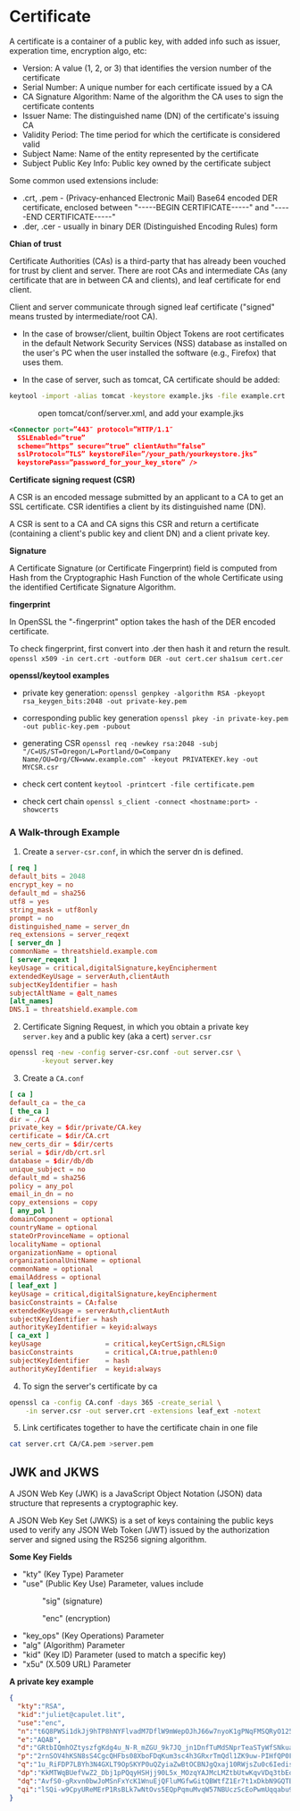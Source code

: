 
# Certificate

A certificate is a container of a public key, with added info such as issuer, experation time, encryption algo, etc:

* Version: A value (1, 2, or 3) that identifies the version number of the certificate
* Serial Number: A unique number for each certificate issued by a CA
* CA Signature Algorithm: Name of the algorithm the CA uses to sign the certificate contents
* Issuer Name: The distinguished name (DN) of the certificate's issuing CA
* Validity Period: The time period for which the certificate is considered valid
* Subject Name: Name of the entity represented by the certificate
* Subject Public Key Info: Public key owned by the certificate subject

Some common used extensions include:

* .crt, .pem - (Privacy-enhanced Electronic Mail) Base64 encoded DER certificate, enclosed between "-----BEGIN CERTIFICATE-----" and "-----END CERTIFICATE-----"
* .der, .cer - usually in binary DER  (Distinguished Encoding Rules) form

**Chian of trust**

Certificate Authorities (CAs) is a third-party that has already been vouched for trust by client and server. There are root CAs and intermediate CAs (any certificate that are in between CA and clients), and leaf certificate for end client.

Client and server communicate through signed leaf certificate ("signed" means trusted by intermediate/root CA).

* In the case of browser/client, builtin Object Tokens are root certificates in the default Network Security Services (NSS) database as installed on the user's PC when the user installed the software (e.g., Firefox) that uses them.

* In the case of server, such as tomcat, CA certificate should be added:
```bash
keytool -import -alias tomcat -keystore example.jks -file example.crt
```
&nbsp;&nbsp;&nbsp;&nbsp;&nbsp;&nbsp;&nbsp;&nbsp;&nbsp;&nbsp;&nbsp;&nbsp;
open tomcat/conf/server.xml, and add your example.jks
```xml
<Connector port=”443″ protocol=”HTTP/1.1″
  SSLEnabled=”true”
  scheme=”https” secure=”true” clientAuth=”false”
  sslProtocol=”TLS” keystoreFile=”/your_path/yourkeystore.jks”
  keystorePass=”password_for_your_key_store” />
```

**Certificate signing request (CSR)**

A CSR is an encoded message submitted by an applicant to a CA to get an SSL certificate. CSR identifies a client by its distinguished name (DN).

A CSR is sent to a CA and CA signs this CSR and return a certificate (containing a client's public key and client DN) and a client private key.

**Signature**

A Certificate Signature (or Certificate Fingerprint) field is computed from Hash from the Cryptographic Hash Function of the whole Certificate using the identified Certificate Signature Algorithm. 

**fingerprint**

In OpenSSL the "-fingerprint" option takes the hash of the DER encoded certificate.

To check fingerprint, first convert into .der then hash it and return the result.
`openssl x509 -in cert.crt -outform DER -out cert.cer`
`sha1sum cert.cer`

**openssl/keytool examples**
* private key generation:
`openssl genpkey -algorithm RSA -pkeyopt rsa_keygen_bits:2048 -out private-key.pem`

* corresponding public key generation
`openssl pkey -in private-key.pem -out public-key.pem -pubout`

* generating CSR
`openssl req -newkey rsa:2048 -subj "/C=US/ST=Oregon/L=Portland/O=Company Name/OU=Org/CN=www.example.com" -keyout PRIVATEKEY.key -out MYCSR.csr`

* check cert content
`keytool -printcert -file certificate.pem`

* check cert chain
`openssl s_client -connect <hostname:port> -showcerts`

### **A Walk-through Example**

1. Create a `server-csr.conf`, in which the server dn is defined.
```conf
[ req ]
default_bits = 2048
encrypt_key = no
default_md = sha256
utf8 = yes
string_mask = utf8only
prompt = no
distinguished_name = server_dn
req_extensions = server_reqext
[ server_dn ]
commonName = threatshield.example.com 
[ server_reqext ]
keyUsage = critical,digitalSignature,keyEncipherment
extendedKeyUsage = serverAuth,clientAuth
subjectKeyIdentifier = hash
subjectAltName = @alt_names
[alt_names]
DNS.1 = threatshield.example.com
```

2. Certificate Signing Request, in which you obtain a private key `server.key` and a public key (aka a cert) `server.csr`
```bash
openssl req -new -config server-csr.conf -out server.csr \
        -keyout server.key
```

3. Create a `CA.conf`

```conf
[ ca ]
default_ca = the_ca
[ the_ca ]
dir = ./CA
private_key = $dir/private/CA.key
certificate = $dir/CA.crt
new_certs_dir = $dir/certs
serial = $dir/db/crt.srl
database = $dir/db/db
unique_subject = no
default_md = sha256
policy = any_pol
email_in_dn = no
copy_extensions = copy
[ any_pol ]
domainComponent = optional
countryName = optional
stateOrProvinceName = optional
localityName = optional
organizationName = optional
organizationalUnitName = optional
commonName = optional
emailAddress = optional
[ leaf_ext ]
keyUsage = critical,digitalSignature,keyEncipherment
basicConstraints = CA:false
extendedKeyUsage = serverAuth,clientAuth
subjectKeyIdentifier = hash
authorityKeyIdentifier = keyid:always
[ ca_ext ]
keyUsage                = critical,keyCertSign,cRLSign
basicConstraints        = critical,CA:true,pathlen:0
subjectKeyIdentifier    = hash
authorityKeyIdentifier  = keyid:always
```

4. To sign the server's certificate by ca
```bash
openssl ca -config CA.conf -days 365 -create_serial \
    -in server.csr -out server.crt -extensions leaf_ext -notext
```

5. Link certificates together to have the certificate chain in one file
```bash
cat server.crt CA/CA.pem >server.pem
```

## JWK and JKWS

A JSON Web Key (JWK) is a JavaScript Object Notation (JSON) data structure that represents a cryptographic key.

A JSON Web Key Set (JWKS) is a set of keys containing the public keys used to verify any JSON Web Token (JWT) issued by the authorization server and signed using the RS256 signing algorithm.

**Some Key Fields**

* "kty" (Key Type) Parameter
* "use" (Public Key Use) Parameter, values include

&nbsp;&nbsp;&nbsp;&nbsp;&nbsp;&nbsp;&nbsp;&nbsp;&nbsp;&nbsp;&nbsp;&nbsp;&nbsp;&nbsp; "sig" (signature)


&nbsp;&nbsp;&nbsp;&nbsp;&nbsp;&nbsp;&nbsp;&nbsp;&nbsp;&nbsp;&nbsp;&nbsp;&nbsp;&nbsp; "enc" (encryption)
 
* "key_ops" (Key Operations) Parameter
* "alg" (Algorithm) Parameter
* "kid" (Key ID) Parameter (used to match a specific key)
* "x5u" (X.509 URL) Parameter

**A private key example**
```json
{
  "kty":"RSA",
  "kid":"juliet@capulet.lit",
  "use":"enc",
  "n":"t6Q8PWSi1dkJj9hTP8hNYFlvadM7DflW9mWepOJhJ66w7nyoK1gPNqFMSQRyO125Gp-TEkodhWr0iujjHVx7BcV0llS4w5ACGgPrcAd6ZcSR0-Iqom-QFcNP8Sjg086MwoqQU_LYywlAGZ21WSdS_PERyGFiNnj3QQlO8Yns5jCtLCRwLHL0Pb1fEv45AuRIuUfVcPySBWYnDyGxvjYGDSM-AqWS9zIQ2ZilgT-GqUmipg0XOC0Cc20rgLe2ymLHjpHciCKVAbY5-L32-lSeZO-Os6U15_aXrk9Gw8cPUaX1_I8sLGuSiVdt3C_Fn2PZ3Z8i744FPFGGcG1qs2Wz-Q",
  "e":"AQAB",
  "d":"GRtbIQmhOZtyszfgKdg4u_N-R_mZGU_9k7JQ_jn1DnfTuMdSNprTeaSTyWfSNkuaAwnOEbIQVy1IQbWVV25NY3ybc_IhUJtfri7bAXYEReWaCl3hdlPKXy9UvqPYGR0kIXTQRqns-dVJ7jahlI7LyckrpTmrM8dWBo4_PMaenNnPiQgO0xnuToxutRZJfJvG4Ox4ka3GORQd9CsCZ2vsUDmsXOfUENOyMqADC6p1M3h33tsurY15k9qMSpG9OX_IJAXmxzAh_tWiZOwk2K4yxH9tS3Lq1yX8C1EWmeRDkK2ahecG85-oLKQt5VEpWHKmjOi_gJSdSgqcN96X52esAQ",
  "p":"2rnSOV4hKSN8sS4CgcQHFbs08XboFDqKum3sc4h3GRxrTmQdl1ZK9uw-PIHfQP0FkxXVrx-WE-ZEbrqivH_2iCLUS7wAl6XvARt1KkIaUxPPSYB9yk31s0Q8UK96E3_OrADAYtAJs-M3JxCLfNgqh56HDnETTQhH3rCT5T3yJws",
  "q":"1u_RiFDP7LBYh3N4GXLT9OpSKYP0uQZyiaZwBtOCBNJgQxaj10RWjsZu0c6Iedis4S7B_coSKB0Kj9PaPaBzg-IySRvvcQuPamQu66riMhjVtG6TlV8CLCYKrYl52ziqK0E_ym2QnkwsUX7eYTB7LbAHRK9GqocDE5B0f808I4s",
  "dp":"KkMTWqBUefVwZ2_Dbj1pPQqyHSHjj90L5x_MOzqYAJMcLMZtbUtwKqvVDq3tbEo3ZIcohbDtt6SbfmWzggabpQxNxuBpoOOf_a_HgMXK_lhqigI4y_kqS1wY52IwjUn5rgRrJ-yYo1h41KR-vz2pYhEAeYrhttWtxVqLCRViD6c",
  "dq":"AvfS0-gRxvn0bwJoMSnFxYcK1WnuEjQFluMGfwGitQBWtfZ1Er7t1xDkbN9GQTB9yqpDoYaN06H7CFtrkxhJIBQaj6nkF5KKS3TQtQ5qCzkOkmxIe3KRbBymXxkb5qwUpX5ELD5xFc6FeiafWYY63TmmEAu_lRFCOJ3xDea-ots",
  "qi":"lSQi-w9CpyUReMErP1RsBLk7wNtOvs5EQpPqmuMvqW57NBUczScEoPwmUqqabu9V0-Py4dQ57_bapoKRu1R90bvuFnU63SHWEFglZQvJDMeAvmj4sm-Fp0oYu_neotgQ0hzbI5gry7ajdYy9-2lNx_76aBZoOUu9HCJ-UsfSOI8"
}
```

